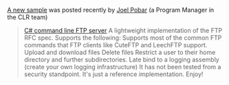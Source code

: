 [A new sample](http://www.gotdotnet.com/Community/UserSamples/Details.aspx?SampleGuid=0a7606f3-f8ec-4e39-8d0e-517248b7164c) was posted recently by [Joel Pobar](http://blogs.msdn.com/joelpob) (a Program Manager in the CLR team)

> [C# command line FTP server](http://blogs.msdn.com/joelpob/archive/2004/02/16/74433.aspx)
> A lightweight implementation of the FTP RFC spec. Supports the following: Supports most of the common FTP commands that FTP clients like CuteFTP and LeechFTP support. Upload and download files Delete files Restrict a user to their home directory and further subdirectories. Late bind to a logging assembly (create your own logging infrastructure) It has not been tested from a security standpoint. It's just a reference implementation. Enjoy!